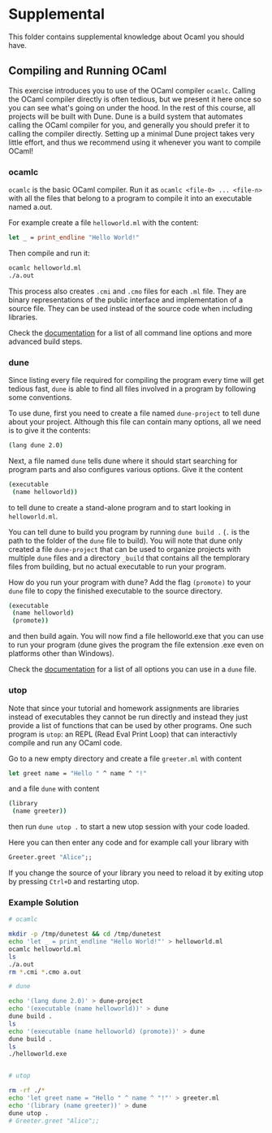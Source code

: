 # Supplemental
This folder contains supplemental knowledge about Ocaml you should have.

## Compiling and Running OCaml
This exercise introduces you to use of the OCaml compiler `ocamlc`. Calling the OCaml compiler directly is often tedious, but we present it here once so you can see what's going on under the hood. In the rest of this course, all projects will be built with Dune. Dune is a build system that automates calling the OCaml compiler for you, and generally you should prefer it to calling the compiler directly. Setting up a minimal Dune project takes very little effort, and thus we recommend using it whenever you want to compile OCaml!

### ocamlc
`ocamlc` is the basic OCaml compiler.
Run it as `ocamlc <file-0> ... <file-n>` with all the files that belong to a program to compile it into an executable named a.out.

For example create a file `helloworld.ml` with the content:

```ocaml
let _ = print_endline "Hello World!"
```

Then compile and run it:

```bash
ocamlc helloworld.ml
./a.out
```

This process also creates `.cmi` and `.cmo` files for each `.ml` file. They are binary representations of the public interface and implementation of a source file. They can be used instead of the source code when including libraries.

Check the [documentation](https://ocaml.org/manual/comp.html) for a list of all command line options and more advanced build steps.

### dune
Since listing every file required for compiling the program every time will get tedious fast, `dune` is able to find all files involved in a program by following some conventions.

To use dune, first you need to create a file named `dune-project` to tell dune about your project. Although this file can contain many options, all we need is to give it the contents:

```bash
(lang dune 2.0)
```
Next, a file named `dune` tells dune where it should start searching for program parts and also configures various options. Give it the content

```bash
(executable
 (name helloworld))
```

to tell dune to create a stand-alone program and to start looking in `helloworld.ml`.

You can tell dune to build you program by running `dune build .` (`.` is the path to the folder of the `dune` file to build).
You will note that dune only created a file `dune-project` that can be used to organize projects with multiple `dune` files and a directory `_build` that contains all the templorary files from building, but no actual executable to run your program.

How do you run your program with dune? Add the flag `(promote)` to your `dune` file to copy the finished executable to the source directory.

```bash
(executable
 (name helloworld)
 (promote))
```

and then build again. You will now find a file helloworld.exe that you can use to run your program (dune gives the program the file extension .exe even on platforms other than Windows).

Check the [documentation](https://dune.readthedocs.io/en/stable/dune-files.html#dune) for a list of all options you can use in a `dune` file.

### utop
Note that since your tutorial and homework assignments are libraries instead of executables they cannot be run directly and instead they just provide a list of functions that can be used by other programs.
One such program is `utop`: an REPL (Read Eval Print Loop) that can interactivly compile and run any OCaml code.

Go to a new empty directory and create a file `greeter.ml` with content

```ocaml
let greet name = "Hello " ^ name ^ "!"
```

and a file `dune` with content

```bash
(library
 (name greeter))
```

then run `dune utop .` to start a new utop session with your code loaded.

Here you can then enter any code and for example call your library with

```ocaml
Greeter.greet "Alice";;
```

If you change the source of your library you need to reload it by exiting utop by pressing `Ctrl+D` and restarting utop.

### Example Solution
```bash
# ocamlc

mkdir -p /tmp/dunetest && cd /tmp/dunetest
echo 'let _ = print_endline "Hello World!"' > helloworld.ml
ocamlc helloworld.ml
ls
./a.out
rm *.cmi *.cmo a.out

# dune

echo '(lang dune 2.0)' > dune-project
echo '(executable (name helloworld))' > dune
dune build .
ls
echo '(executable (name helloworld) (promote))' > dune
dune build .
ls
./helloworld.exe


# utop

rm -rf ./*
echo 'let greet name = "Hello " ^ name ^ "!"' > greeter.ml
echo '(library (name greeter))' > dune
dune utop .
# Greeter.greet "Alice";;
```

